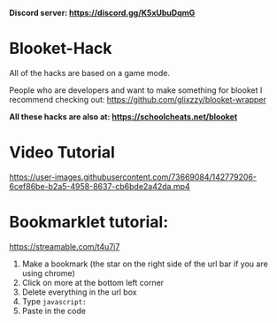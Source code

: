 **Discord server: https://discord.gg/K5xUbuDqmG**

# Blooket-Hack
All of the hacks are based on a game mode.

People who are developers and want to make something for blooket I recommend checking out: https://github.com/glixzzy/blooket-wrapper

**All these hacks are also at: https://schoolcheats.net/blooket**

# Video Tutorial
https://user-images.githubusercontent.com/73669084/142779206-6cef86be-b2a5-4958-8637-cb6bde2a42da.mp4


# Bookmarklet tutorial:
https://streamable.com/t4u7i7

1. Make a bookmark (the star on the right side of the url bar if you are using chrome)
2. Click on more at the bottom left corner
3. Delete everything in the url box
4. Type `javascript:`
5. Paste in the code
